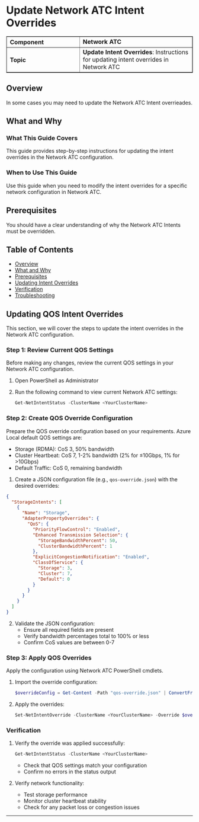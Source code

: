 # Update Network ATC Intent Overrides

<table border="1" cellpadding="6" cellspacing="0" style="border-collapse:collapse; margin-bottom:1em;">
  <tr>
    <th style="text-align:left; width: 180px;">Component</th>
    <td><strong>Network ATC</strong></td>
  </tr>
  <tr>
    <th style="text-align:left; width: 180px;">Topic</th>
    <td><strong>Update Intent Overrides</strong>: Instructions for updating intent overrides in Network ATC</td>
  </tr>
</table>

## Overview

In some cases you may need to update the Network ATC Intent overrieades.

## What and Why

### What This Guide Covers

This guide provides step-by-step instructions for updating the intent overrides in the Network ATC configuration.

### When to Use This Guide

Use this guide when you need to modify the intent overrides for a specific network configuration in Network ATC.

## Prerequisites

You should have a clear understanding of why the Network ATC Intents must be overridden.

## Table of Contents

  - [Overview](#overview)
  - [What and Why](#what-and-why)
  - [Prerequisites](#prerequisites)
  - [Updating Intent Overrides](#updating-intent-overrides)
  - [Verification](#verification)
  - [Troubleshooting](#troubleshooting)

## Updating QOS Intent Overrides

This section, we will cover the steps to update the intent overrides in the Network ATC configuration.

### Step 1: Review Current QOS Settings

Before making any changes, review the current QOS settings in your Network ATC configuration.

1. Open PowerShell as Administrator

2. Run the following command to view current Network ATC settings:
   ```powershell
   Get-NetIntentStatus -ClusterName <YourClusterName>
   ```

### Step 2: Create QOS Override Configuration

Prepare the QOS override configuration based on your requirements. Azure Local default QOS settings are:

- Storage (RDMA): CoS 3, 50% bandwidth
- Cluster Heartbeat: CoS 7, 1-2% bandwidth (2% for ≤10Gbps, 1% for >10Gbps)
- Default Traffic: CoS 0, remaining bandwidth

1. Create a JSON configuration file (e.g., `qos-override.json`) with the desired overrides:

```json
{
  "StorageIntents": [
    {
      "Name": "Storage",
      "AdapterPropertyOverrides": {
        "QoS": {
          "PriorityFlowControl": "Enabled",
          "Enhanced Transmission Selection": {
            "StorageBandwidthPercent": 50,
            "ClusterBandwidthPercent": 1
          },
          "ExplicitCongestionNotification": "Enabled",
          "ClassOfService": {
            "Storage": 3,
            "Cluster": 7,
            "Default": 0
          }
        }
      }
    }
  ]
}
```

2. Validate the JSON configuration:
   - Ensure all required fields are present
   - Verify bandwidth percentages total to 100% or less
   - Confirm CoS values are between 0-7

### Step 3: Apply QOS Overrides

Apply the configuration using Network ATC PowerShell cmdlets.

1. Import the override configuration:
   ```powershell
   $overrideConfig = Get-Content -Path "qos-override.json" | ConvertFrom-Json
   ```

2. Apply the overrides:
   ```powershell
   Set-NetIntentOverride -ClusterName <YourClusterName> -Override $overrideConfig
   ```

### Verification

1. Verify the override was applied successfully:
   ```powershell
   Get-NetIntentStatus -ClusterName <YourClusterName>
   ```
   - Check that QOS settings match your configuration
   - Confirm no errors in the status output

2. Verify network functionality:
   - Test storage performance
   - Monitor cluster heartbeat stability
   - Check for any packet loss or congestion issues

---
